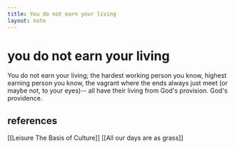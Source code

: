 ```yaml
---
title: You do not earn your living
layout: note
---
```


# you do not earn your living

You do not earn your living; the hardest working person you know, highest earning person you know, the vagrant where the ends always just meet (or maybe not, to your eyes)-- all have their living from God's provision. God's providence.
  
## references

[[Leisure The Basis of Culture]]
[[All our days are as grass]]